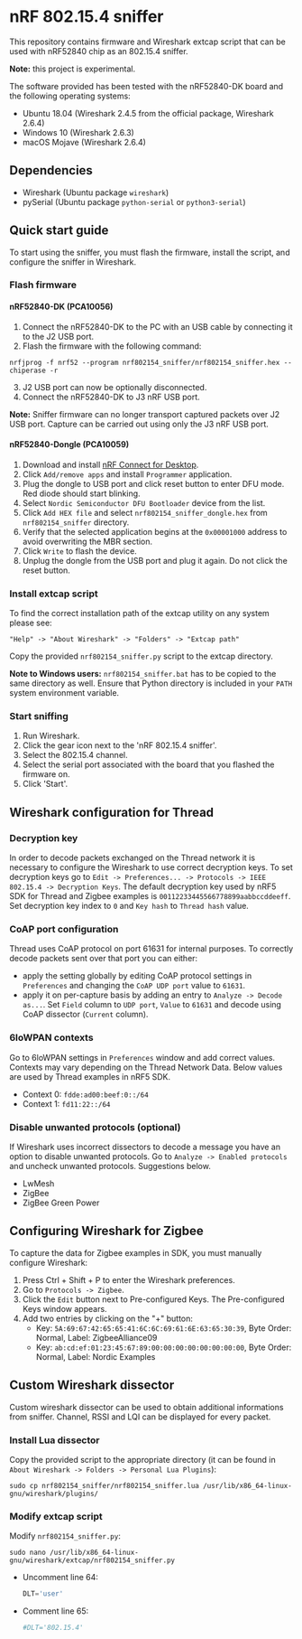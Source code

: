 # nRF 802.15.4 sniffer

This repository contains firmware and Wireshark extcap script that can be used with nRF52840 chip as an 802.15.4 sniffer.

__Note:__ this project is experimental.

The software provided has been tested with the nRF52840-DK board and the following operating systems:
* Ubuntu 18.04 (Wireshark 2.4.5 from the official package, Wireshark 2.6.4)
* Windows 10 (Wireshark 2.6.3)
* macOS Mojave (Wireshark 2.6.4)

## Dependencies
* Wireshark (Ubuntu package `wireshark`)
* pySerial (Ubuntu package `python-serial` or `python3-serial`)

## Quick start guide

To start using the sniffer, you must flash the firmware, install the script, and configure the sniffer in Wireshark.

### Flash firmware

#### nRF52840-DK (PCA10056)
1. Connect the nRF52840-DK to the PC with an USB cable by connecting it to the J2 USB port.
2. Flash the firmware with the following command:
```
nrfjprog -f nrf52 --program nrf802154_sniffer/nrf802154_sniffer.hex --chiperase -r
```
3. J2 USB port can now be optionally disconnected.
4. Connect the nRF52840-DK to J3 nRF USB port.

__Note:__ Sniffer firmware can no longer transport captured packets over J2 USB port. Capture can be carried out using only the J3 nRF USB port.

#### nRF52840-Dongle (PCA10059)

1. Download and install [nRF Connect for Desktop](https://www.nordicsemi.com/Software-and-Tools/Development-Tools/nRF-Connect-for-desktop).
2. Click `Add/remove apps` and install `Programmer` application.
3. Plug the dongle to USB port and click reset button to enter DFU mode. Red diode should start blinking.
4. Select `Nordic Semiconductor DFU Bootloader` device from the list.
5. Click `Add HEX file` and select `nrf802154_sniffer_dongle.hex` from `nrf802154_sniffer` directory.
6. Verify that the selected application begins at the `0x00001000` address to avoid overwriting the MBR section.
7. Click `Write` to flash the device.
8. Unplug the dongle from the USB port and plug it again. Do not click the reset button.

### Install extcap script

To find the correct installation path of the extcap utility on any system please see:
```
"Help" -> "About Wireshark" -> "Folders" -> "Extcap path"
```
Copy the provided `nrf802154_sniffer.py` script to the extcap directory.

__Note to Windows users:__ `nrf802154_sniffer.bat` has to be copied to the same directory as well.
Ensure that Python directory is included in your `PATH` system environment variable.

### Start sniffing
1. Run Wireshark.
2. Click the gear icon next to the 'nRF 802.15.4 sniffer'.
3. Select the 802.15.4 channel.
4. Select the serial port associated with the board that you flashed the firmware on.
5. Click 'Start'.

## Wireshark configuration for Thread

### Decryption key

In order to decode packets exchanged on the Thread network it is necessary to configure the Wireshark to use correct decryption keys.
To set decryption keys go to `Edit -> Preferences... -> Protocols -> IEEE 802.15.4 -> Decryption Keys`. The default decryption key used by nRF5 SDK for Thread and Zigbee examples is `00112233445566778899aabbccddeeff`. Set decryption key index to `0` and `Key hash` to `Thread hash` value.

### CoAP port configuration

Thread uses CoAP protocol on port 61631 for internal purposes. To correctly decode packets sent over that port you can either:
* apply the setting globally by editing CoAP protocol settings in `Preferences` and changing the `CoAP UDP port` value to `61631`.
* apply it on per-capture basis by adding an entry to `Analyze -> Decode as...`. Set `Field` column to `UDP port`, `Value` to `61631` and decode using CoAP dissector (`Current` column).

### 6loWPAN contexts

Go to 6loWPAN settings in `Preferences` window and add correct values. Contexts may vary depending on the Thread Network Data. Below values are used by Thread examples in nRF5 SDK.
* Context 0: `fdde:ad00:beef:0::/64`
* Context 1: `fd11:22::/64`

### Disable unwanted protocols (optional)

If Wireshark uses incorrect dissectors to decode a message you have an option to disable unwanted protocols. Go to `Analyze -> Enabled protocols` and uncheck unwanted protocols. Suggestions below.
* LwMesh
* ZigBee
* ZigBee Green Power

	
## Configuring Wireshark for Zigbee

To capture the data for Zigbee examples in SDK, you must manually configure Wireshark:
1. Press Ctrl + Shift + P to enter the Wireshark preferences.
2. Go to `Protocols -> Zigbee`.
3. Click the `Edit` button next to Pre-configured Keys. The Pre-configured Keys window appears.
4. Add two entries by clicking on the "+" button:
    - Key: `5A:69:67:42:65:65:41:6C:6C:69:61:6E:63:65:30:39`, Byte Order: Normal, Label: ZigbeeAlliance09
    - Key: `ab:cd:ef:01:23:45:67:89:00:00:00:00:00:00:00:00`, Byte Order: Normal, Label: Nordic Examples

## Custom Wireshark dissector
Custom wireshark dissector can be used to obtain additional informations from sniffer. Channel, RSSI and LQI can be displayed for every packet.

### Install Lua dissector
Copy the provided script to the appropriate directory (it can be found in `About Wireshark -> Folders -> Personal Lua Plugins`):
```
sudo cp nrf802154_sniffer/nrf802154_sniffer.lua /usr/lib/x86_64-linux-gnu/wireshark/plugins/
```
### Modify extcap script
Modify `nrf802154_sniffer.py`:

`sudo nano /usr/lib/x86_64-linux-gnu/wireshark/extcap/nrf802154_sniffer.py`
- Uncomment line 64:
    ```python
    DLT='user'
    ```
- Comment line 65:
    ```python
    #DLT='802.15.4'
    ```
